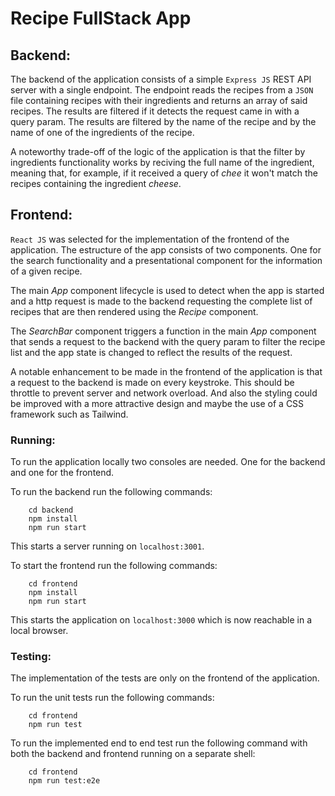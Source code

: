 # Recipe FullStack App

## Backend:

The backend of the application consists of a simple `Express JS` REST API server with a single endpoint. The endpoint reads the recipes from a `JSON` file containing recipes with their ingredients and returns an array of said recipes. The results are filtered if it detects the request came in with a query param. The results are filtered by the name of the recipe and by the name of one of the ingredients of the recipe.

A noteworthy trade-off of the logic of the application is that the filter by ingredients functionality works by reciving the full name of the ingredient, meaning that, for example, if it received a query of *chee* it won't match the recipes containing the ingredient *cheese*.

## Frontend:

`React JS` was selected for the implementation of the frontend of the application. The estructure of the app consists of two components. One for the search functionality and a presentational component for the information of a given recipe.

The main *App* component lifecycle is used to detect when the app is started and a http request is made to the backend requesting the complete list of recipes that are then rendered using the *Recipe* component.

The *SearchBar* component triggers a function in the main *App* component that sends a request to the backend with the query param to filter the recipe list and the app state is changed to reflect the results of the request.

A notable enhancement to be made in the frontend of the application is that a request to the backend is made on every keystroke. This should be throttle to prevent server and network overload. And also the styling could be improved with a more attractive design and maybe the use of a CSS framework such as Tailwind.


### Running:

To run the application locally two consoles are needed. One for the backend and one for the frontend.

To run the backend run the following commands:

``` shell
    cd backend
    npm install
    npm run start
```

This starts a server running on ``localhost:3001``.

To start the frontend run the following commands:

```shell
    cd frontend
    npm install
    npm run start
```

This starts the application on ``localhost:3000`` which is now reachable in a local browser.

### Testing:

The implementation of the tests are only on the frontend of the application.

To run the unit tests run the following commands:

```shell
    cd frontend
    npm run test
```

To run the implemented end to end test run the following command with both the backend and frontend running on a separate shell:

```shell
    cd frontend
    npm run test:e2e
```
